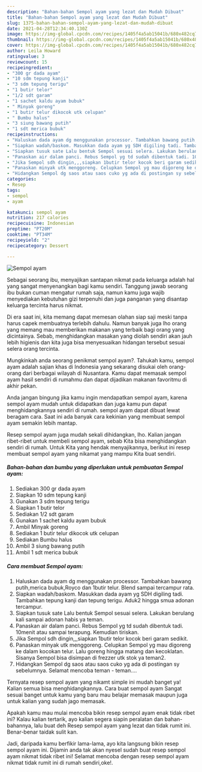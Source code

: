 ```yaml
---
description: "Bahan-bahan Sempol ayam yang lezat dan Mudah Dibuat"
title: "Bahan-bahan Sempol ayam yang lezat dan Mudah Dibuat"
slug: 1375-bahan-bahan-sempol-ayam-yang-lezat-dan-mudah-dibuat
date: 2021-04-28T12:34:40.130Z
image: https://img-global.cpcdn.com/recipes/1405f4a5ab15041b/680x482cq70/sempol-ayam-foto-resep-utama.jpg
thumbnail: https://img-global.cpcdn.com/recipes/1405f4a5ab15041b/680x482cq70/sempol-ayam-foto-resep-utama.jpg
cover: https://img-global.cpcdn.com/recipes/1405f4a5ab15041b/680x482cq70/sempol-ayam-foto-resep-utama.jpg
author: Leila Howard
ratingvalue: 3
reviewcount: 15
recipeingredient:
- "300 gr dada ayam"
- "10 sdm tepung kanji"
- "3 sdm tepung terigu"
- "1 butir telor"
- "1/2 sdt garam"
- "1 sachet kaldu ayam bubuk"
- " Minyak goreng"
- "1 butir telur dikocok utk celupan"
- " Bumbu halus"
- "3 siung bawang putih"
- "1 sdt merica bubuk"
recipeinstructions:
- "Haluskan dada ayam dg menggunakan processor. Tambahkan bawang putih,merica bubuk,Royco dan 1butir telur. Blend sampai tercampur rata."
- "Siapkan wadah/baskom. Masukkan dada ayam yg SDH digiling tadi. Tambahkan tepung kanji dan tepung terigu. Aduk2 hingga smua adonan tercampur."
- "Siapkan tusuk sate Lalu bentuk Sempol sesuai selera. Lakukan berulang kali sampai adonan habis ya teman."
- "Panaskan air dalam panci. Rebus Sempol yg td sudah dibentuk tadi. 10menit atau sampai terapung. Kemudian tiriskan."
- "Jika Sempol sdh dingin,,,siapkan 1butir telor kocok beri garam sedikit."
- "Panaskan minyak utk menggoreng. Celupkan Sempol yg mau digoreng ke dalam kocokan telur. Lalu goreng hingga matang dan kecoklatan. Sisanya Sempol bisa disimpan di frezzer utk stok ya teman2."
- "Hidangkan Sempol dg saos atau saos cuko yg ada di postingan sy sebelumnya. Selamat mencoba teman - teman...."
categories:
- Resep
tags:
- sempol
- ayam

katakunci: sempol ayam 
nutrition: 217 calories
recipecuisine: Indonesian
preptime: "PT20M"
cooktime: "PT34M"
recipeyield: "2"
recipecategory: Dessert

---
```



![Sempol ayam](https://img-global.cpcdn.com/recipes/1405f4a5ab15041b/680x482cq70/sempol-ayam-foto-resep-utama.jpg)

Sebagai seorang ibu, menyajikan santapan nikmat pada keluarga adalah hal yang sangat menyenangkan bagi kamu sendiri. Tanggung jawab seorang ibu bukan cuman mengatur rumah saja, namun kamu juga wajib menyediakan kebutuhan gizi terpenuhi dan juga panganan yang disantap keluarga tercinta harus nikmat.

Di era  saat ini, kita memang dapat memesan olahan siap saji meski tanpa harus capek membuatnya terlebih dahulu. Namun banyak juga lho orang yang memang mau memberikan makanan yang terbaik bagi orang yang dicintainya. Sebab, menghidangkan masakan yang diolah sendiri akan jauh lebih higienis dan kita juga bisa menyesuaikan hidangan tersebut sesuai selera orang tercinta. 



Mungkinkah anda seorang penikmat sempol ayam?. Tahukah kamu, sempol ayam adalah sajian khas di Indonesia yang sekarang disukai oleh orang-orang dari berbagai wilayah di Nusantara. Kamu dapat memasak sempol ayam hasil sendiri di rumahmu dan dapat dijadikan makanan favoritmu di akhir pekan.

Anda jangan bingung jika kamu ingin mendapatkan sempol ayam, karena sempol ayam mudah untuk didapatkan dan juga kamu pun dapat menghidangkannya sendiri di rumah. sempol ayam dapat dibuat lewat beragam cara. Saat ini ada banyak cara kekinian yang membuat sempol ayam semakin lebih mantap.

Resep sempol ayam juga mudah sekali dihidangkan, lho. Kalian jangan ribet-ribet untuk membeli sempol ayam, sebab Kita bisa menghidangkan sendiri di rumah. Untuk Kita yang hendak menyajikannya, berikut ini resep membuat sempol ayam yang nikamat yang mampu Kita buat sendiri.

<!--inarticleads1-->

##### Bahan-bahan dan bumbu yang diperlukan untuk pembuatan Sempol ayam:

1. Sediakan 300 gr dada ayam
1. Siapkan 10 sdm tepung kanji
1. Gunakan 3 sdm tepung terigu
1. Siapkan 1 butir telor
1. Sediakan 1/2 sdt garam
1. Gunakan 1 sachet kaldu ayam bubuk
1. Ambil  Minyak goreng
1. Sediakan 1 butir telur dikocok utk celupan
1. Sediakan  Bumbu halus
1. Ambil 3 siung bawang putih
1. Ambil 1 sdt merica bubuk




<!--inarticleads2-->

##### Cara membuat Sempol ayam:

1. Haluskan dada ayam dg menggunakan processor. Tambahkan bawang putih,merica bubuk,Royco dan 1butir telur. Blend sampai tercampur rata.
1. Siapkan wadah/baskom. Masukkan dada ayam yg SDH digiling tadi. Tambahkan tepung kanji dan tepung terigu. Aduk2 hingga smua adonan tercampur.
1. Siapkan tusuk sate Lalu bentuk Sempol sesuai selera. Lakukan berulang kali sampai adonan habis ya teman.
1. Panaskan air dalam panci. Rebus Sempol yg td sudah dibentuk tadi. 10menit atau sampai terapung. Kemudian tiriskan.
1. Jika Sempol sdh dingin,,,siapkan 1butir telor kocok beri garam sedikit.
1. Panaskan minyak utk menggoreng. Celupkan Sempol yg mau digoreng ke dalam kocokan telur. Lalu goreng hingga matang dan kecoklatan. Sisanya Sempol bisa disimpan di frezzer utk stok ya teman2.
1. Hidangkan Sempol dg saos atau saos cuko yg ada di postingan sy sebelumnya. Selamat mencoba teman - teman....




Ternyata resep sempol ayam yang nikamt simple ini mudah banget ya! Kalian semua bisa menghidangkannya. Cara buat sempol ayam Sangat sesuai banget untuk kamu yang baru mau belajar memasak maupun juga untuk kalian yang sudah jago memasak.

Apakah kamu mau mulai mencoba bikin resep sempol ayam enak tidak ribet ini? Kalau kalian tertarik, ayo kalian segera siapin peralatan dan bahan-bahannya, lalu buat deh Resep sempol ayam yang lezat dan tidak rumit ini. Benar-benar taidak sulit kan. 

Jadi, daripada kamu berfikir lama-lama, ayo kita langsung bikin resep sempol ayam ini. Dijamin anda tak akan nyesel sudah buat resep sempol ayam nikmat tidak ribet ini! Selamat mencoba dengan resep sempol ayam nikmat tidak rumit ini di rumah sendiri,oke!.

